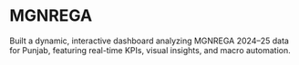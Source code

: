 # MGNREGA
 Built a dynamic, interactive dashboard analyzing MGNREGA 2024–25 data for Punjab, featuring real-time KPIs, visual insights, and macro automation.
